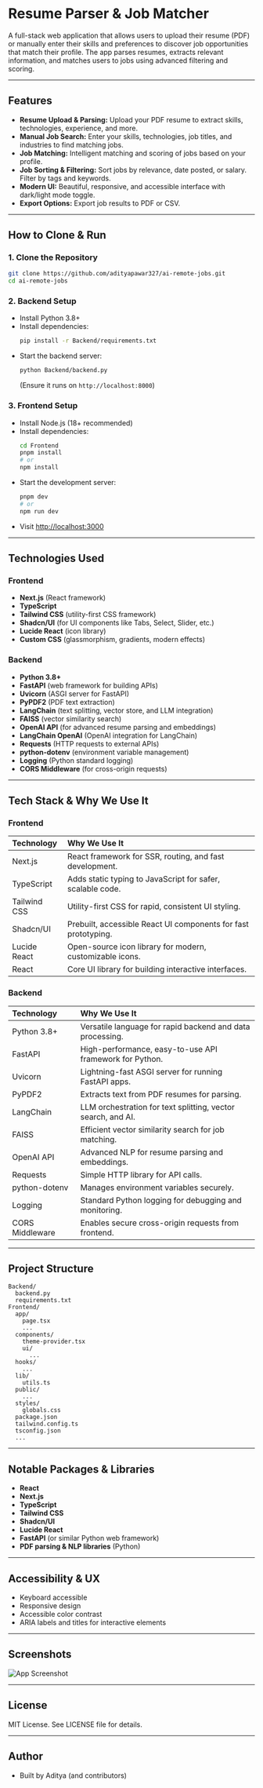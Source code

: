 # Resume Parser & Job Matcher

A full-stack web application that allows users to upload their resume (PDF) or manually enter their skills and preferences to discover job opportunities that match their profile. The app parses resumes, extracts relevant information, and matches users to jobs using advanced filtering and scoring.

---

## Features

- **Resume Upload & Parsing:** Upload your PDF resume to extract skills, technologies, experience, and more.
- **Manual Job Search:** Enter your skills, technologies, job titles, and industries to find matching jobs.
- **Job Matching:** Intelligent matching and scoring of jobs based on your profile.
- **Job Sorting & Filtering:** Sort jobs by relevance, date posted, or salary. Filter by tags and keywords.
- **Modern UI:** Beautiful, responsive, and accessible interface with dark/light mode toggle.
- **Export Options:** Export job results to PDF or CSV.

---

## How to Clone & Run

### 1. Clone the Repository
```sh
git clone https://github.com/adityapawar327/ai-remote-jobs.git
cd ai-remote-jobs
```

### 2. Backend Setup
- Install Python 3.8+
- Install dependencies:
  ```sh
  pip install -r Backend/requirements.txt
  ```
- Start the backend server:
  ```sh
  python Backend/backend.py
  ```
  (Ensure it runs on `http://localhost:8000`)

### 3. Frontend Setup
- Install Node.js (18+ recommended)
- Install dependencies:
  ```sh
  cd Frontend
  pnpm install
  # or
  npm install
  ```
- Start the development server:
  ```sh
  pnpm dev
  # or
  npm run dev
  ```
- Visit [http://localhost:3000](http://localhost:3000)

---

## Technologies Used

### Frontend
- **Next.js** (React framework)
- **TypeScript**
- **Tailwind CSS** (utility-first CSS framework)
- **Shadcn/UI** (for UI components like Tabs, Select, Slider, etc.)
- **Lucide React** (icon library)
- **Custom CSS** (glassmorphism, gradients, modern effects)

### Backend
- **Python 3.8+**
- **FastAPI** (web framework for building APIs)
- **Uvicorn** (ASGI server for FastAPI)
- **PyPDF2** (PDF text extraction)
- **LangChain** (text splitting, vector store, and LLM integration)
- **FAISS** (vector similarity search)
- **OpenAI API** (for advanced resume parsing and embeddings)
- **LangChain OpenAI** (OpenAI integration for LangChain)
- **Requests** (HTTP requests to external APIs)
- **python-dotenv** (environment variable management)
- **Logging** (Python standard logging)
- **CORS Middleware** (for cross-origin requests)

---

## Tech Stack & Why We Use It

### Frontend
| Technology     | Why We Use It                                                      |
|:--------------|:-------------------------------------------------------------------|
| Next.js       | React framework for SSR, routing, and fast development.            |
| TypeScript    | Adds static typing to JavaScript for safer, scalable code.         |
| Tailwind CSS  | Utility-first CSS for rapid, consistent UI styling.                |
| Shadcn/UI     | Prebuilt, accessible React UI components for fast prototyping.     |
| Lucide React  | Open-source icon library for modern, customizable icons.           |
| React         | Core UI library for building interactive interfaces.               |

### Backend
| Technology      | Why We Use It                                                    |
|:---------------|:-----------------------------------------------------------------|
| Python 3.8+     | Versatile language for rapid backend and data processing.        |
| FastAPI         | High-performance, easy-to-use API framework for Python.          |
| Uvicorn         | Lightning-fast ASGI server for running FastAPI apps.             |
| PyPDF2          | Extracts text from PDF resumes for parsing.                      |
| LangChain       | LLM orchestration for text splitting, vector search, and AI.     |
| FAISS           | Efficient vector similarity search for job matching.             |
| OpenAI API      | Advanced NLP for resume parsing and embeddings.                  |
| Requests        | Simple HTTP library for API calls.                               |
| python-dotenv   | Manages environment variables securely.                          |
| Logging         | Standard Python logging for debugging and monitoring.            |
| CORS Middleware | Enables secure cross-origin requests from frontend.              |

---

## Project Structure

```
Backend/
  backend.py
  requirements.txt
Frontend/
  app/
    page.tsx
    ...
  components/
    theme-provider.tsx
    ui/
      ...
  hooks/
    ...
  lib/
    utils.ts
  public/
    ...
  styles/
    globals.css
  package.json
  tailwind.config.ts
  tsconfig.json
  ...
```

---

## Notable Packages & Libraries
- **React**
- **Next.js**
- **TypeScript**
- **Tailwind CSS**
- **Shadcn/UI**
- **Lucide React**
- **FastAPI** (or similar Python web framework)
- **PDF parsing & NLP libraries** (Python)

---

## Accessibility & UX
- Keyboard accessible
- Responsive design
- Accessible color contrast
- ARIA labels and titles for interactive elements

---

## Screenshots
![App Screenshot](./Frontend/public/Resume-Parser-Job-Matcher.png)

---

## License

MIT License. See LICENSE file for details.

---

## Author

- Built by Aditya (and contributors)
